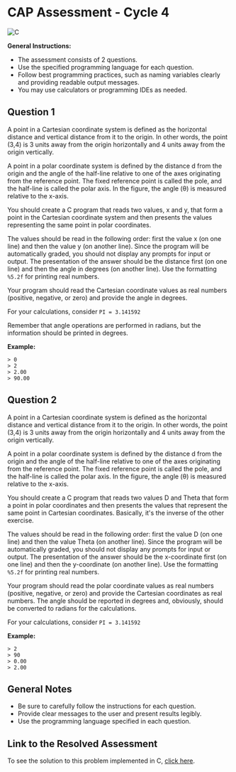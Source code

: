 # CAP Assessment - Cycle 4

![C](https://img.shields.io/badge/c-DA1F26?style=for-the-badge&logo=c&logoColor=white)

**General Instructions:**
- The assessment consists of 2 questions.
- Use the specified programming language for each question.
- Follow best programming practices, such as naming variables clearly and providing readable output messages.
- You may use calculators or programming IDEs as needed.

## Question 1

A point in a Cartesian coordinate system is defined as the horizontal distance and vertical distance from it to the origin. In other words, the point (3,4) is 3 units away from the origin horizontally and 4 units away from the origin vertically.

A point in a polar coordinate system is defined by the distance d from the origin and the angle of the half-line relative to one of the axes originating from the reference point. The fixed reference point is called the pole, and the half-line is called the polar axis. In the figure, the angle (θ) is measured relative to the x-axis.

You should create a C program that reads two values, x and y, that form a point in the Cartesian coordinate system and then presents the values representing the same point in polar coordinates.

The values should be read in the following order: first the value x (on one line) and then the value y (on another line). Since the program will be automatically graded, you should not display any prompts for input or output. The presentation of the answer should be the distance first (on one line) and then the angle in degrees (on another line). Use the formatting `%5.2f` for printing real numbers.

Your program should read the Cartesian coordinate values as real numbers (positive, negative, or zero) and provide the angle in degrees.

For your calculations, consider ```PI = 3.141592```

Remember that angle operations are performed in radians, but the information should be printed in degrees.

**Example:**
```
> 0
> 2
> 2.00
> 90.00
```

## Question 2

A point in a Cartesian coordinate system is defined as the horizontal distance and vertical distance from it to the origin. In other words, the point (3,4) is 3 units away from the origin horizontally and 4 units away from the origin vertically.

A point in a polar coordinate system is defined by the distance d from the origin and the angle of the half-line relative to one of the axes originating from the reference point. The fixed reference point is called the pole, and the half-line is called the polar axis. In the figure, the angle (θ) is measured relative to the x-axis.

You should create a C program that reads two values D and Theta that form a point in polar coordinates and then presents the values that represent the same point in Cartesian coordinates. Basically, it's the inverse of the other exercise.

The values should be read in the following order: first the value D (on one line) and then the value Theta (on another line). Since the program will be automatically graded, you should not display any prompts for input or output. The presentation of the answer should be the x-coordinate first (on one line) and then the y-coordinate (on another line). Use the formatting `%5.2f` for printing real numbers.

Your program should read the polar coordinate values as real numbers (positive, negative, or zero) and provide the Cartesian coordinates as real numbers. The angle should be reported in degrees and, obviously, should be converted to radians for the calculations.

For your calculations, consider ```PI = 3.141592```

**Example:**
```
> 2
> 90
> 0.00
> 2.00
```

## General Notes
- Be sure to carefully follow the instructions for each question.
- Provide clear messages to the user and present results legibly.
- Use the programming language specified in each question.

## Link to the Resolved Assessment

To see the solution to this problem implemented in C, [click here](/2020_2/CAP/Cycle4/Assessment/A4.md).